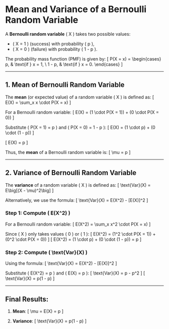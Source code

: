 # Mean and Variance of a Bernoulli Random Variable

A **Bernoulli random variable** \( X \) takes two possible values: 
- \( X = 1 \) (success) with probability \( p \),
- \( X = 0 \) (failure) with probability \( 1 - p \).

The probability mass function (PMF) is given by:
\[
P(X = x) = 
\begin{cases} 
p, & \text{if } x = 1, \\
1 - p, & \text{if } x = 0.
\end{cases}
\]

---

## 1. Mean of Bernoulli Random Variable

The **mean** (or expected value) of a random variable \( X \) is defined as:
\[
E(X) = \sum_x x \cdot P(X = x)
\]

For a Bernoulli random variable:
\[
E(X) = (1 \cdot P(X = 1)) + (0 \cdot P(X = 0))
\]

Substitute \( P(X = 1) = p \) and \( P(X = 0) = 1 - p \):
\[
E(X) = (1 \cdot p) + (0 \cdot (1 - p))
\]

\[
E(X) = p
\]

Thus, the **mean** of a Bernoulli random variable is:
\[
\mu = p
\]

---

## 2. Variance of Bernoulli Random Variable

The **variance** of a random variable \( X \) is defined as:
\[
\text{Var}(X) = E\big[(X - \mu)^2\big]
\]

Alternatively, we use the formula:
\[
\text{Var}(X) = E(X^2) - [E(X)]^2
\]

### Step 1: Compute \( E(X^2) \)

For a Bernoulli random variable:
\[
E(X^2) = \sum_x x^2 \cdot P(X = x)
\]

Since \( X \) only takes values \( 0 \) or \( 1 \):
\[
E(X^2) = (1^2 \cdot P(X = 1)) + (0^2 \cdot P(X = 0))
\]
\[
E(X^2) = (1 \cdot p) + (0 \cdot (1 - p)) = p
\]

### Step 2: Compute \( \text{Var}(X) \)

Using the formula:
\[
\text{Var}(X) = E(X^2) - [E(X)]^2
\]

Substitute \( E(X^2) = p \) and \( E(X) = p \):
\[
\text{Var}(X) = p - p^2
\]
\[
\text{Var}(X) = p(1 - p)
\]

---

## Final Results:

1. **Mean**:
   \[
   \mu = E(X) = p
   \]

2. **Variance**:
   \[
   \text{Var}(X) = p(1 - p)
   \]

